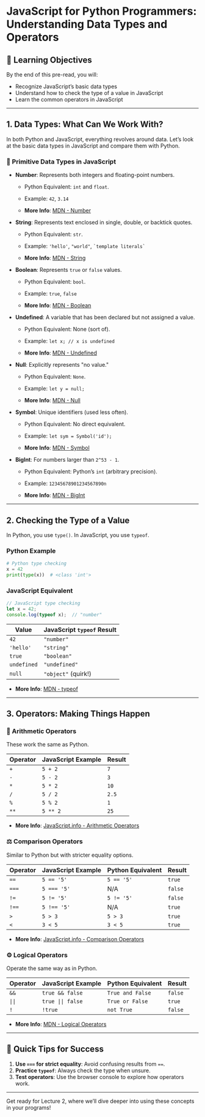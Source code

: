 # JavaScript for Python Programmers: Understanding Data Types and Operators

## 🎯 Learning Objectives

By the end of this pre-read, you will:

- Recognize JavaScript’s basic data types
- Understand how to check the type of a value in JavaScript
- Learn the common operators in JavaScript

---

## 1. Data Types: What Can We Work With?

In both Python and JavaScript, everything revolves around data. Let’s look at the basic data types in JavaScript and compare them with Python.

### 🔗 Primitive Data Types in JavaScript

- **Number**: Represents both integers and floating-point numbers.

  - Python Equivalent: `int` and `float`.
  - Example: `42`, `3.14`

  - **More Info**: [MDN - Number](https://developer.mozilla.org/en-US/docs/Web/JavaScript/Reference/Global_Objects/Number)

- **String**: Represents text enclosed in single, double, or backtick quotes.

  - Python Equivalent: `str`.
  - Example: `'hello'`, `"world"`, `` `template literals` ``

  - **More Info**: [MDN - String](https://developer.mozilla.org/en-US/docs/Web/JavaScript/Reference/Global_Objects/String)

- **Boolean**: Represents `true` or `false` values.

  - Python Equivalent: `bool`.
  - Example: `true`, `false`

  - **More Info**: [MDN - Boolean](https://developer.mozilla.org/en-US/docs/Web/JavaScript/Reference/Global_Objects/Boolean)

- **Undefined**: A variable that has been declared but not assigned a value.

  - Python Equivalent: None (sort of).
  - Example: `let x; // x is undefined`

  - **More Info**: [MDN - Undefined](https://developer.mozilla.org/en-US/docs/Web/JavaScript/Reference/Global_Objects/undefined)

- **Null**: Explicitly represents "no value."

  - Python Equivalent: `None`.
  - Example: `let y = null;`

  - **More Info**: [MDN - Null](https://developer.mozilla.org/en-US/docs/Web/JavaScript/Reference/Global_Objects/null)

- **Symbol**: Unique identifiers (used less often).

  - Python Equivalent: No direct equivalent.
  - Example: `let sym = Symbol('id');`

  - **More Info**: [MDN - Symbol](https://developer.mozilla.org/en-US/docs/Web/JavaScript/Reference/Global_Objects/Symbol)

- **BigInt**: For numbers larger than `2^53 - 1`.

  - Python Equivalent: Python’s `int` (arbitrary precision).
  - Example: `12345678901234567890n`

  - **More Info**: [MDN - BigInt](https://developer.mozilla.org/en-US/docs/Web/JavaScript/Reference/Global_Objects/BigInt)

---

## 2. Checking the Type of a Value

In Python, you use `type()`. In JavaScript, you use `typeof`.

### Python Example

```python
# Python type checking
x = 42
print(type(x))  # <class 'int'>
```

### JavaScript Equivalent

```javascript
// JavaScript type checking
let x = 42;
console.log(typeof x);  // "number"
```

| Value       | JavaScript `typeof` Result |
| ----------- | -------------------------- |
| `42`        | `"number"`                 |
| `'hello'`   | `"string"`                 |
| `true`      | `"boolean"`                |
| `undefined` | `"undefined"`              |
| `null`      | `"object"` (quirk!)        |

- **More Info**: [MDN - typeof](https://developer.mozilla.org/en-US/docs/Web/JavaScript/Reference/Operators/typeof)

---

## 3. Operators: Making Things Happen

### 🔄 Arithmetic Operators

These work the same as Python.

| Operator | JavaScript Example | Result |
| -------- | ------------------ | ------ |
| `+`      | `5 + 2`            | `7`    |
| `-`      | `5 - 2`            | `3`    |
| `*`      | `5 * 2`            | `10`   |
| `/`      | `5 / 2`            | `2.5`  |
| `%`      | `5 % 2`            | `1`    |
| `**`     | `5 ** 2`           | `25`   |

- **More Info**: [JavaScript.info - Arithmetic Operators](https://javascript.info/operators#arithmetic-operators)

### ⚖️ Comparison Operators

Similar to Python but with stricter equality options.

| Operator | JavaScript Example | Python Equivalent | Result  |
| -------- | ------------------ | ----------------- | ------- |
| `==`     | `5 == '5'`         | `5 == '5'`        | `true`  |
| `===`    | `5 === '5'`        | N/A               | `false` |
| `!=`     | `5 != '5'`         | `5 != '5'`        | `false` |
| `!==`    | `5 !== '5'`        | N/A               | `true`  |
| `>`      | `5 > 3`            | `5 > 3`           | `true`  |
| `<`      | `3 < 5`            | `3 < 5`           | `true`  |

- **More Info**: [JavaScript.info - Comparison Operators](https://javascript.info/comparison)

### ⚙️ Logical Operators

Operate the same way as in Python.

| Operator | JavaScript Example | Python Equivalent | Result  |
| -------- | ------------------ | ----------------- | ------- |
| `&&`     | `true && false`    | `True and False`  | `false` |
| `\|\|`     | `true \|\| false`    | `True or False`   | `true`  |
| `!`      | `!true`            | `not True`        | `false` |

- **More Info**: [MDN - Logical Operators](https://developer.mozilla.org/en-US/docs/Web/JavaScript/Reference/Operators/Logical_Operators)

---

## 🚀 Quick Tips for Success

1. **Use `===` for strict equality**: Avoid confusing results from `==`.
2. **Practice `typeof`**: Always check the type when unsure.
3. **Test operators**: Use the browser console to explore how operators work.

---

Get ready for Lecture 2, where we’ll dive deeper into using these concepts in your programs!


